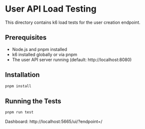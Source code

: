# User API Load Testing

This directory contains k6 load tests for the user creation endpoint.

## Prerequisites

- Node.js and pnpm installed
- k6 installed globally or via pnpm
- The user API server running (default: http://localhost:8080)

## Installation

```bash
pnpm install
```

## Running the Tests

```bash
pnpm run test
```

Dashboard: http://localhost:5665/ui/?endpoint=/
